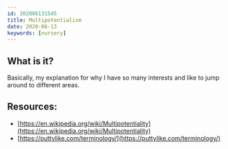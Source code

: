 ```yaml
---
id: 202006131545
title: Multipotentialism
date: 2020-06-13
keywords: [nursery]
---
```


## What is it?
Basically, my explanation for why I have so many interests and like to jump around to different areas.

## Resources:
- [https://en.wikipedia.org/wiki/Multipotentiality](https://en.wikipedia.org/wiki/Multipotentiality)
- [https://puttylike.com/terminology/](https://puttylike.com/terminology/)
